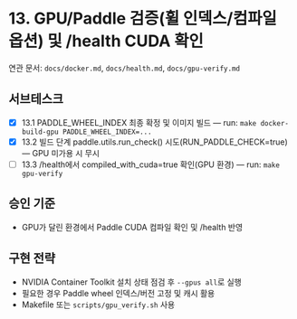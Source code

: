 # 13. GPU/Paddle 검증(휠 인덱스/컴파일 옵션) 및 /health CUDA 확인

연관 문서: `docs/docker.md`, `docs/health.md`, `docs/gpu-verify.md`

## 서브테스크

- [x] 13.1 PADDLE_WHEEL_INDEX 최종 확정 및 이미지 빌드 — run: `make docker-build-gpu PADDLE_WHEEL_INDEX=...`
- [x] 13.2 빌드 단계 paddle.utils.run_check() 시도(RUN_PADDLE_CHECK=true) — GPU 미가용 시 무시
- [ ] 13.3 /health에서 compiled_with_cuda=true 확인(GPU 환경) — run: `make gpu-verify`

## 승인 기준

- GPU가 달린 환경에서 Paddle CUDA 컴파일 확인 및 /health 반영

## 구현 전략

- NVIDIA Container Toolkit 설치 상태 점검 후 `--gpus all`로 실행
- 필요한 경우 Paddle wheel 인덱스/버전 고정 및 캐시 활용
- Makefile 또는 `scripts/gpu_verify.sh` 사용
